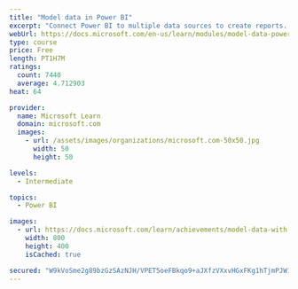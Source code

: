 ```yaml
---
title: "Model data in Power BI"
excerpt: "Connect Power BI to multiple data sources to create reports. Define the relationship between your data sources."
webUrl: https://docs.microsoft.com/en-us/learn/modules/model-data-power-bi/
type: course
price: Free
length: PT1H7M
ratings:
  count: 7440
  average: 4.712903
heat: 64

provider:
  name: Microsoft Learn
  domain: microsoft.com
  images:
    - url: /assets/images/organizations/microsoft.com-50x50.jpg
      width: 50
      height: 50

levels:
  - Intermediate

topics:
  - Power BI

images:
  - url: https://docs.microsoft.com/learn/achievements/model-data-with-power-bi-desktop-social.png
    width: 800
    height: 400
    isCached: true

secured: "W9kVoSme2g89bzGzSAzNJH/VPET5oeFBkqo9+aJXfzVXxvHGxFKg1hTjmPJW1JG8JfyOQVgrA9yxASOlhoR04hl6wWBrfG0V/zSPt/Z0Z9EkkDJOa9B7IsBY0AInqpQX0ggCCWy5CAkkAo2mB5TEk++A8n4w4GZdJASo3YBU+wn2Ir1KTQGLvlKFG3hUI09uiYGRCaSZzGyI1ln9ssl0KVlP4piGW+JINDomL3bjblwIJBUmyNVw3tnucinPYFaleayDGq1TH5AT0Og67fJ1TEd9xRlyPCV/kptuBzearXCahbHgPCYx2Km9NsTtL152wJYcQ4AyjE0euanGdi0CX4XFLzCedQJiBX6g3ym7RCAzjnVhTbFTzj7fcx6z2gAfCewH378G8Ph6mEXII0KpF4SHq95TulMTFr/19zOLtNA=;rr6B1eVnPaJnaqHbFHiAZw=="
---
```


